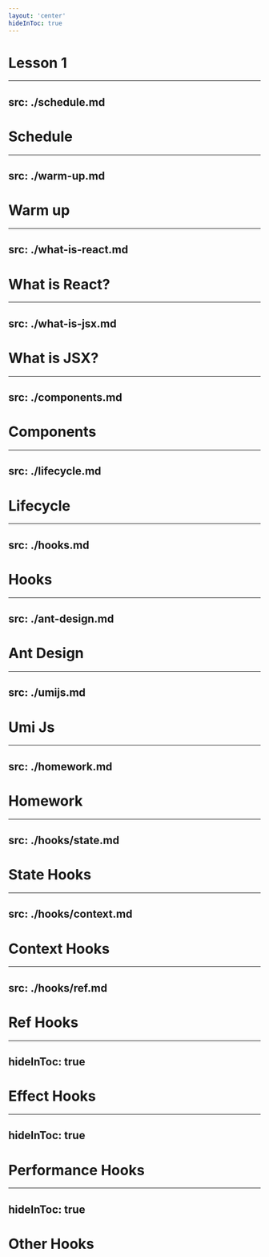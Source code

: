 ```yaml
---
layout: 'center'
hideInToc: true
---
```


# Lesson 1

<Toc />

---
src: ./schedule.md
---

# Schedule

---
src: ./warm-up.md
---

# Warm up

---
src: ./what-is-react.md
---

# What is React?

---
src: ./what-is-jsx.md
---

# What is JSX?

---
src: ./components.md
---

# Components

---
src: ./lifecycle.md
---

# Lifecycle


---
src: ./hooks.md
---

# Hooks

---
src: ./ant-design.md
---

# Ant Design

---
src: ./umijs.md
---

# Umi Js

---
src: ./homework.md
---

# Homework

---
src: ./hooks/state.md
---

# State Hooks

---
src: ./hooks/context.md
---

# Context Hooks

---
src: ./hooks/ref.md
---

# Ref Hooks

---
hideInToc: true
---

# Effect Hooks

---
hideInToc: true
---

# Performance Hooks

---
hideInToc: true
---

# Other Hooks